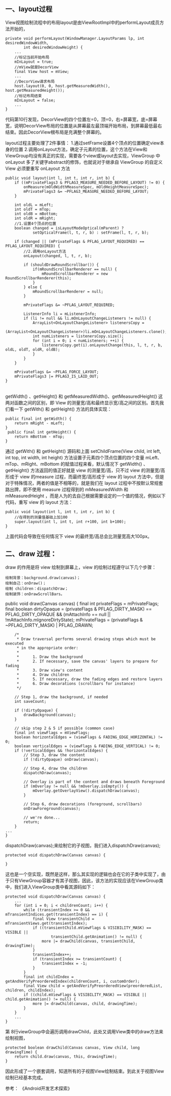 ## 一、layout过程
View视图绘制流程中的布局layout是由ViewRootImpl中的performLayout成员方法开始的，

    private void performLayout(WindowManager.LayoutParams lp, int desiredWindowWidth,
            int desiredWindowHeight) {
        ...
        //标记当前开始布局
        mInLayout = true;
        //mView就是DecorView
        final View host = mView;
        ...
        //DecorView请求布局
        host.layout(0, 0, host.getMeasuredWidth(), host.getMeasuredHeight());
        //标记布局结束
        mInLayout = false;
        ...
    }
代码第10行发现，DecorView的四个位置左=0，顶=0，右=屏幕宽，底=屏幕宽，说明DecorView布局的位置是从屏幕最左最顶端开始布局，到屏幕最低最右结束。因此DecorView根布局是充满整个屏幕的。   

layout过程主要处理了2件事情：
1.通过setFrame设置4个顶点的位置确定view本身的位置
2.调用onLayout方法，确定子元素的位置，这个方法在View和ViewGroup均没有真正的实现，需要各个view或layout去实现，ViewGroup 中 onLayout 多了关键字abstract的修饰，也就说对于继承自 ViewGroup 的自定义 View 必须要重写 onLayout 方法

    public void layout(int l, int t, int r, int b) {
        if ((mPrivateFlags3 & PFLAG3_MEASURE_NEEDED_BEFORE_LAYOUT) != 0) {
            onMeasure(mOldWidthMeasureSpec, mOldHeightMeasureSpec);
            mPrivateFlags3 &= ~PFLAG3_MEASURE_NEEDED_BEFORE_LAYOUT;
        }
    
        int oldL = mLeft;
        int oldT = mTop;
        int oldB = mBottom;
        int oldR = mRight;
        //1.设置4个顶点的位置
        boolean changed = isLayoutModeOptical(mParent) ?
                setOpticalFrame(l, t, r, b) : setFrame(l, t, r, b);
    
        if (changed || (mPrivateFlags & PFLAG_LAYOUT_REQUIRED) == PFLAG_LAYOUT_REQUIRED) {
            //2.调用onLayout方法
            onLayout(changed, l, t, r, b);
    
            if (shouldDrawRoundScrollbar()) {
                if(mRoundScrollbarRenderer == null) {
                    mRoundScrollbarRenderer = new RoundScrollbarRenderer(this);
                }
            } else {
                mRoundScrollbarRenderer = null;
            }
    
            mPrivateFlags &= ~PFLAG_LAYOUT_REQUIRED;
    
            ListenerInfo li = mListenerInfo;
            if (li != null && li.mOnLayoutChangeListeners != null) {
                ArrayList<OnLayoutChangeListener> listenersCopy =
                        (ArrayList<OnLayoutChangeListener>)li.mOnLayoutChangeListeners.clone();
                int numListeners = listenersCopy.size();
                for (int i = 0; i < numListeners; ++i) {
                    listenersCopy.get(i).onLayoutChange(this, l, t, r, b, oldL, oldT, oldR, oldB);
                }
            }
        }
    
        mPrivateFlags &= ~PFLAG_FORCE_LAYOUT;
        mPrivateFlags3 |= PFLAG3_IS_LAID_OUT;
    }


​    
getWidth() 、getHeight() 和 getMeasuredWidth()、getMeasuredHeight() 这两对函数之间的区别，即 View 的测量宽/高和最终显示宽/高之间的区别。首先我们看一下 getWith() 和 getHeight() 方法的具体实现：

    public final int getWidth() {
        return mRight - mLeft;
    }
     public final int getHeight() {
        return mBottom - mTop;
    }

通过 getWith() 和 getHeight() 源码和上面 setChildFrame(View child, int left, int top, int width, int height) 方法设置子元素四个顶点位置的四个变量 mLeft、mTop、mRight、mBottom 的赋值过程来看，默认情况下 getWidth() 、getHeight() 方法返回的值正好就是 view 的测量宽/高，只不过 view 的测量宽/高形成于 view 的measure 过程，而最终宽/高形成于 view 的 layout 方法中，但是对于特殊情况，两者的值是不相等的，就是我们在 layout 过程中不按默认常规套路出牌，即不使用 measure 过程得到的 mMeasuredWidth 和 mMeasuredHeight ，而是人为的去自己根据需要设定的一个值的情况，例如以下代码，重写 view 的 layout 方法：

    public void layout(int l, int t, int r, int b) {
        //在得到的测量值基础上加100
        super.layout(int l, int t, int r+100, int b+100);
    }
上面代码会导致在任何情况下 view 的最终宽/高总会比测量宽高大100px。

## 二、draw 过程：
draw 的作用是将 view 绘制到屏幕上，view 的绘制过程遵守以下几个步骤：

    绘制背景：background.draw(canvas)；
    绘制自己：onDraw()；
    绘制 children：dispatchDraw；
    绘制装饰：onDrawScrollBars。

   public void draw(Canvas canvas) {
        final int privateFlags = mPrivateFlags;
        final boolean dirtyOpaque = (privateFlags & PFLAG_DIRTY_MASK) == PFLAG_DIRTY_OPAQUE &&
                (mAttachInfo == null || !mAttachInfo.mIgnoreDirtyState);
        mPrivateFlags = (privateFlags & ~PFLAG_DIRTY_MASK) | PFLAG_DRAWN;

        /*
         * Draw traversal performs several drawing steps which must be executed
         * in the appropriate order:
         *
         *      1. Draw the background
         *      2. If necessary, save the canvas' layers to prepare for fading
         *      3. Draw view's content
         *      4. Draw children
         *      5. If necessary, draw the fading edges and restore layers
         *      6. Draw decorations (scrollbars for instance)
         */
    
        // Step 1, draw the background, if needed
        int saveCount;
    
        if (!dirtyOpaque) {
            drawBackground(canvas);
        }
    
        // skip step 2 & 5 if possible (common case)
        final int viewFlags = mViewFlags;
        boolean horizontalEdges = (viewFlags & FADING_EDGE_HORIZONTAL) != 0;
        boolean verticalEdges = (viewFlags & FADING_EDGE_VERTICAL) != 0;
        if (!verticalEdges && !horizontalEdges) {
            // Step 3, draw the content
            if (!dirtyOpaque) onDraw(canvas);
    
            // Step 4, draw the children
            dispatchDraw(canvas);
    
            // Overlay is part of the content and draws beneath Foreground
            if (mOverlay != null && !mOverlay.isEmpty()) {
                mOverlay.getOverlayView().dispatchDraw(canvas);
            }
    
            // Step 6, draw decorations (foreground, scrollbars)
            onDrawForeground(canvas);
    
            // we're done...
            return;
        }
    ...
    }

dispatchDraw(canvas);来绘制它的子视图，我们进入dispatchDraw(canvas);
    
    protected void dispatchDraw(Canvas canvas) {
    
    }
这也是一个空实现，既然是这样，那么其实现的逻辑也会在它的子类中实现了，由于只有ViewGroup容器才有其子视图，因此，该方法的实现应该在ViewGroup类中，我们进入ViewGroup类中看其源码如下：
    
    protected void dispatchDraw(Canvas canvas) {
        ...
        for (int i = 0; i < childrenCount; i++) {
            while (transientIndex >= 0 && mTransientIndices.get(transientIndex) == i) {
                final View transientChild = mTransientViews.get(transientIndex);
                if ((transientChild.mViewFlags & VISIBILITY_MASK) == VISIBLE ||
                        transientChild.getAnimation() != null) {
                    more |= drawChild(canvas, transientChild, drawingTime);
                }
                transientIndex++;
                if (transientIndex >= transientCount) {
                    transientIndex = -1;
                }
            }
            final int childIndex = getAndVerifyPreorderedIndex(childrenCount, i, customOrder);
            final View child = getAndVerifyPreorderedView(preorderedList, children, childIndex);
            if ((child.mViewFlags & VISIBILITY_MASK) == VISIBLE || child.getAnimation() != null) {
                more |= drawChild(canvas, child, drawingTime);
            }
        }
        ...
    }    
第 8行viewGroup中会遍历调用drawChild，此处又调用View类中的draw方法来绘制视图，
    
    protected boolean drawChild(Canvas canvas, View child, long drawingTime) {
        return child.draw(canvas, this, drawingTime);
    }    

因此形成了一个嵌套调用，知道所有的子视图View绘制结束。到此关于视图View绘制已经基本完成。

参考：
《Android开发艺术探索》
